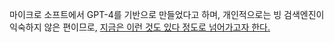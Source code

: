 
마이크로 소프트에서 GPT-4를 기반으로 만들었다고 하며, 개인적으로는 빙 검색엔진이 익숙하지 않은 편이므로, <a href="https://www.bing.com/">지금은 이런 것도 있다 정도로 넘어가고자 한다.</a>